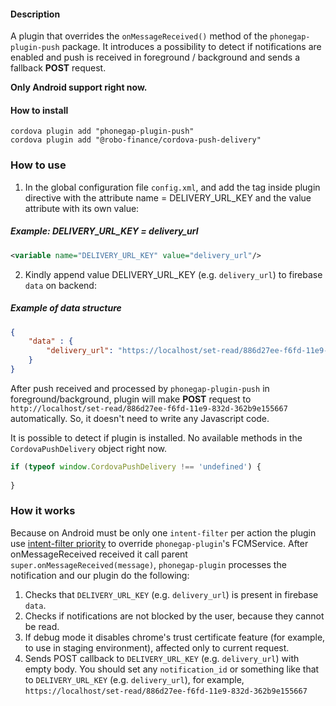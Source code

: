 #### Description

A plugin that overrides the ```onMessageReceived()``` method of the `phonegap-plugin-push` package.
It introduces a possibility to detect if notifications are enabled and push is received in foreground / background and sends a fallback **POST** request.

**Only Android support right now.**
#### How to install
```
cordova plugin add "phonegap-plugin-push"
cordova plugin add "@robo-finance/cordova-push-delivery"
```

### How to use

1. In the global configuration file `config.xml`, and add the <variable /> tag inside plugin directive with the attribute name = DELIVERY_URL_KEY and the value attribute with its own value:
##### Example: DELIVERY_URL_KEY = delivery_url
```xml
<variable name="DELIVERY_URL_KEY" value="delivery_url"/>
```
2. Kindly append value DELIVERY_URL_KEY (e.g. `delivery_url`) to firebase `data` on backend:
 
##### Example of data structure

```json
{
	"data" : {
		"delivery_url": "https://localhost/set-read/886d27ee-f6fd-11e9-832d-362b9e155667"
	}
}
```

After push received and processed by `phonegap-plugin-push` in foreground/background, plugin will make **POST** request to `http://localhost/set-read/886d27ee-f6fd-11e9-832d-362b9e155667` automatically.
So, it doesn't need to write any Javascript code.

It is possible to detect if plugin is installed. No available methods in the `CordovaPushDelivery` object right now.
```js
if (typeof window.CordovaPushDelivery !== 'undefined') {
    
}
```

### How it works
Because on Android must be only one `intent-filter` per action the plugin use  [intent-filter priority](https://developer.android.com/guide/topics/manifest/intent-filter-element#priority) to override `phonegap-plugin`'s FCMService.
After onMessageReceived received it call parent `super.onMessageReceived(message)`, `phonegap-plugin` processes the notification and our plugin do the following:
1. Checks that `DELIVERY_URL_KEY` (e.g. `delivery_url`) is present in firebase `data`.
2. Checks if notifications are not blocked by the user, because they cannot be read.
3. If debug mode it disables chrome's trust certificate feature (for example, to use in staging environment), affected only to current request.
4. Sends POST callback to `DELIVERY_URL_KEY` (e.g. `delivery_url`) with empty body. You should set any `notification_id` or something like that to `DELIVERY_URL_KEY` (e.g. `delivery_url`), for example, `https://localhost/set-read/886d27ee-f6fd-11e9-832d-362b9e155667`